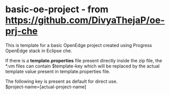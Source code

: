 # basic-oe-project - from https://github.com/DivyaThejaP/oe-prj-che
This is template for a basic OpenEdge project created using Progress OpenEdge stack in Eclipse che.

If there is a <b>template.properties</b> file present directly inside the zip file, the *.vm files can contain $template-key which will be replaced by the actual template value present in template.properties file.

The following key is present as default for direct use. <br/> 
$project-name=[actual-project-name]
